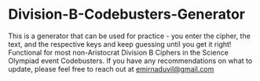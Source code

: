 # Division-B-Codebusters-Generator
This is a generator that can be used for practice - you enter the cipher, the text, and the respective keys and keep guessing until you get it right! Functional for most non-Aristocrat Division B Ciphers in the Science Olympiad event Codebusters. If you have any recommendations on what to update, please feel free to reach out at emirnaduvil@gmail.com

